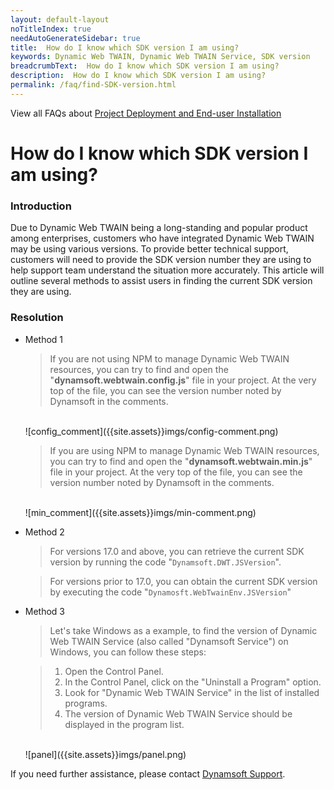 ```yaml
---
layout: default-layout
noTitleIndex: true
needAutoGenerateSidebar: true
title:  How do I know which SDK version I am using?
keywords: Dynamic Web TWAIN, Dynamic Web TWAIN Service, SDK version
breadcrumbText:  How do I know which SDK version I am using?
description:  How do I know which SDK version I am using?
permalink: /faq/find-SDK-version.html
---
```


View all FAQs about [Project Deployment and End-user Installation](
https://www.dynamsoft.com/web-twain/docs/faq/#project-deployment-and-end-user-installation)

# How do I know which SDK version I am using?


### Introduction

Due to Dynamic Web TWAIN being a long-standing and popular product among enterprises, customers who have integrated Dynamic Web TWAIN may be using various versions. To provide better technical support, customers will need to provide the SDK version number they are using to help support team understand the situation more accurately. This article will outline several methods to assist users in finding the current SDK version they are using.


### Resolution

* Method 1

    > If you are not using NPM to manage Dynamic Web TWAIN resources, you can try to find and open the "**dynamsoft.webtwain.config.js**" file in your project. At the very top of the file, you can see the version number noted by Dynamsoft in the comments.
    <br>
    ![config_comment]({{site.assets}}imgs/config-comment.png)
    
    > If you are using NPM to manage Dynamic Web TWAIN resources, you can try to find and open the "**dynamsoft.webtwain.min.js**" file in your project. At the very top of the file, you can see the version number noted by Dynamsoft in the comments.
    <br>
    ![min_comment]({{site.assets}}imgs/min-comment.png)

* Method 2
    > For versions 17.0 and above, you can retrieve the current SDK version by running the code "`Dynamsoft.DWT.JSVersion`".

    > For versions prior to 17.0, you can obtain the current SDK version by executing the code "`Dynamosft.WebTwainEnv.JSVersion`"

* Method 3
    > Let's take Windows as a example, to find the version of Dynamic Web TWAIN Service (also called "Dynamsoft Service") on Windows, you can follow these steps:

    > 1. Open the Control Panel.
    > 2. In the Control Panel, click on the "Uninstall a Program" option.
    > 3. Look for "Dynamic Web TWAIN Service" in the list of installed programs.
    > 4. The version of Dynamic Web TWAIN Service should be displayed in the program list.
    <br>
    ![panel]({{site.assets}}imgs/panel.png)

If you need further assistance, please contact [Dynamsoft Support](https://www.dynamsoft.com/contact/).
